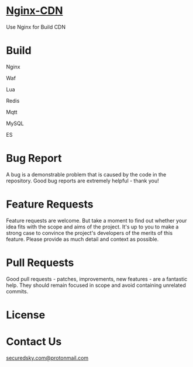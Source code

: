 # [Nginx-CDN](https://github.com/securedsky/nginx-cdn)

Use Nginx for Build CDN

# Build
Nginx

Waf

Lua

Redis

Mqtt

MySQL

ES

# Bug Report

A bug is a demonstrable problem that is caused by the code in the repository. Good bug reports are extremely helpful - thank you!


# Feature Requests

Feature requests are welcome. But take a moment to find out whether your idea fits with the scope and aims of the project. It's up to you to make a strong case to convince the project's developers of the merits of this feature. Please provide as much detail and context as possible.

# Pull Requests

Good pull requests - patches, improvements, new features - are a fantastic help. They should remain focused in scope and avoid containing unrelated commits.

# License


# Contact Us
securedsky.com@protonmail.com
